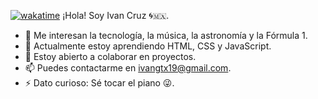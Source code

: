 [![wakatime](https://wakatime.com/badge/user/c585b1da-c687-4d3b-89c1-72901e86fb52.svg)](https://wakatime.com/@c585b1da-c687-4d3b-89c1-72901e86fb52)
 ¡Hola! Soy Ivan Cruz 🌀🇲🇽.
- 👀 Me interesan la tecnología, la música, la astronomía y la Fórmula 1.
- 🌱 Actualmente estoy aprendiendo HTML, CSS y JavaScript.
- 💞️ Estoy abierto a colaborar en proyectos.
- 📫 Puedes contactarme en ivangtx19@gmail.com.
- ⚡ Dato curioso: Sé tocar el piano 😜.

